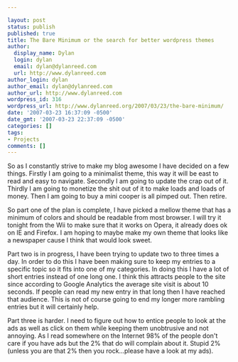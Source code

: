 ```yaml
---

layout: post
status: publish
published: true
title: The Bare Minimum or the search for better wordpress themes
author:
  display_name: Dylan
  login: dylan
  email: dylan@dylanreed.com
  url: http://www.dylanreed.com
author_login: dylan
author_email: dylan@dylanreed.com
author_url: http://www.dylanreed.com
wordpress_id: 316
wordpress_url: http://www.dylanreed.org/2007/03/23/the-bare-minimum/
date: '2007-03-23 16:37:09 -0500'
date_gmt: '2007-03-23 22:37:09 -0500'
categories: []
tags:
- Projects
comments: []
---
```


So as I constantly strive to make my blog awesome I have decided on a few things. Firstly I am going to a minimalist theme, this way it will be east to read and easy to navigate. Secondly I am going to update the crap out of it. Thirdly I am going to monetize the shit out of it to make loads and loads of money. Then I am going to buy a mini cooper is all pimped out. Then retire.

So part one of the plan is complete, I have picked a mellow theme that has a minimum of colors and should be readable from most browser. I will try it tonight from the Wii to make sure that it works on Opera, it already does ok on IE and Firefox. I am hoping to maybe make my own theme that looks like a newspaper cause I think that would look sweet.

Part two is in progress, I have been trying to update two to three times a day. In order to do this I have been making sure to keep my entries to a specific topic so it fits into one of my categories. In doing this I have a lot of short entries instead of one long one. I think this attracts people to the site since according to Google Analytics the average site visit is about 10 seconds. If people can read my new entry in that long then I have reached that audience. This is not of course going to end my longer more rambling entries but it will certainly help.

Part three is harder. I need to figure out how to entice people to look at the ads as well as click on them while keeping them unobtrusive and not annoying. As I read somewhere on the Internet 98% of the people don't care if you have ads but the 2% that do will complain about it. Stupid 2%(unless you are that 2% then you rock...please have a look at my ads).
